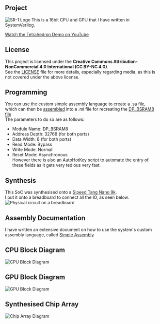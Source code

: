 ## Project
<img src="Images/Title.png" alt="SR-1 Logo">  
This is a 16bit CPU and GPU that I have written in SystemVerilog.

[Watch the Tetrahedron Demo on YouTube](https://youtu.be/6NJTSfFw-bk)

## License
This project is licensed under the **Creative Commons Attribution-NonCommercial 4.0 International (CC BY-NC 4.0)**.  
See the [LICENSE](LICENSE) file for more details, especially regarding media, as this is not covered under the above license.

## Programming
You can use the custom simple assembly language to create a .sa file, which can then be [assembled](HelperPrograms/Assembler/sa_assembler.py) into a .mi file for recreating the [DP_BSRAM8 file](CPU/Memory/gowin_dpb/dp_bsram8.v)  
The parameters to do so are as follows:
- Module Name: 	    DP_BSRAM8
- Address Depth:	32768 (for both ports)
- Data Width:		8 (for both ports)
- Read Mode: 		Bypass
- Write Mode:		Normal
- Reset Mode:		Asynchronous  
However there is also an [AutoHotKey](HelperPrograms/BSRAM_Instantiate.ahk) script to automate the entry of these fields as it gets very tedious very fast.

## Synthesis
This SoC was synthesised onto a [Sipeed Tang Nano 9k](https://wiki.sipeed.com/hardware/en/tang/Tang-Nano-9K/Nano-9K.html).  
I put it onto a breadboard to connect all the IO, as seen below.
<img src="Images/physical_circuit.jpg" alt="Physical circuit on a breadboard">

## Assembly Documentation
I have written an extensive document on how to use the system's custom assembly language, called [Simple Assembly](HelperPrograms/Assembler/Assembler.pdf)

## CPU Block Diagram 
<img src="Images/cpu_block.png" alt="CPU Block Diagram">

## GPU Block Diagram
<img src="Images/gpu_block.png" alt="GPU Block Diagram">

## Synthesised Chip Array
<img src="Images/ChipArray_v3_large.png" alt="Chip Array Diagram">